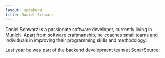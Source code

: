 ```yaml
---
layout: speakers
title: Daniel Schwarz
---
```

Daniel Schwarz is a passionate software developer, currently living in Munich. Apart from software craftmanship, he coaches small teams and individuals in improving their programming skills and methodology.

Last year he was part of the backend development team at SonarSource.
